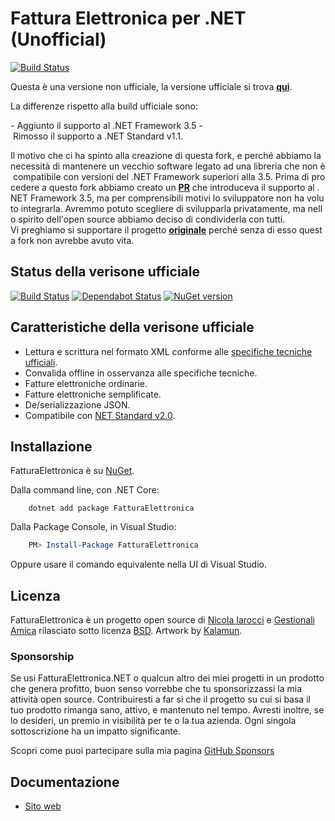 ﻿# Fattura Elettronica per .NET **(Unofficial)**

[![Build Status](https://dev.azure.com/workgroupengineering/workgroupengineering/_apis/build/status/workgroupengineering.FatturaElettronica.NET?branchName=net_35)](https://dev.azure.com/workgroupengineering/workgroupengineering/_build/latest?definitionId=2&branchName=net_35)

Questa è una versione non ufficiale, la versione ufficiale si trova **[qui](https://github.com/FatturaElettronica/FatturaElettronica.NET)**.

La differenze rispetto alla build ufficiale sono:

- Aggiunto il supporto al .NET Framework 3.5
- Rimosso il supporto a .NET Standard v1.1.

Il motivo che ci ha spinto alla creazione di questa fork, e perché abbiamo la necessità di mantenere un vecchio software legato ad una libreria che non è compatibile con versioni del .NET Framework superiori alla 3.5. Prima di procedere a questo fork abbiamo creato un **[PR](https://github.com/FatturaElettronica/FatturaElettronica.Core/pull/9)** che introduceva il supporto al .NET Framework 3.5, ma per comprensibili motivi lo sviluppatore non ha voluto integrarla. Avremmo potuto scegliere di svilupparla privatamente, ma nello spirito dell'open source abbiamo deciso di condividerla con tutti.
Vi preghiamo si supportare il progetto **[originale](https://github.com/FatturaElettronica/FatturaElettronica.NET)** perché senza di esso questa fork non avrebbe avuto vita.


## Status della verisone ufficiale

[![Build Status](https://dev.azure.com/FatturaElettronicaNET/FatturaElettronica/_apis/build/status/FatturaElettronica.FatturaElettronica.NET?branchName=master)](https://dev.azure.com/FatturaElettronicaNET/FatturaElettronica/_build/latest?definitionId=1&branchName=master) [![Dependabot Status](https://api.dependabot.com/badges/status?host=github&repo=FatturaElettronica/FatturaElettronica.NET)](https://dependabot.com) [![NuGet version](https://badge.fury.io/nu/FatturaElettronica.svg)](https://badge.fury.io/nu/FatturaElettronica)

## Caratteristiche della verisone ufficiale

- Lettura e scrittura nel formato XML conforme alle [specifiche tecniche ufficiali][pa].
- Convalida offline in osservanza alle specifiche tecniche.
- Fatture elettroniche ordinarie.
- Fatture elettroniche semplificate.
- De/serializzazione JSON.
- Compatibile con [NET Standard v2.0][netstandard].

## Installazione

FatturaElettronica è su [NuGet][nuget].

Dalla command line, con .NET Core:

```Shell
    dotnet add package FatturaElettronica
```

Dalla Package Console, in Visual Studio:

```PowerShell
    PM> Install-Package FatturaElettronica
```

Oppure usare il comando equivalente nella UI di Visual Studio.

## Licenza

FatturaElettronica è un progetto open source di [Nicola Iarocci][ni] e [Gestionali Amica][ga] rilasciato sotto licenza [BSD][bsd].
Artwork by [Kalamun][rp].

### Sponsorship

Se usi FatturaElettronica.NET o qualcun altro dei miei progetti in un
prodotto che genera profitto, buon senso vorrebbe che tu sponsorizzassi la
mia attività open source. Contribuiresti a far sì che il progetto su cui si
basa il tuo prodotto rimanga sano, attivo, e mantenuto nel tempo. Avresti
inoltre, se lo desideri, un premio in visibilità per te o la tua azienda.
Ogni singola sottoscrizione ha un impatto significante.

Scopri come puoi partecipare sulla mia pagina [GitHub Sponsors][ghs]

## Documentazione

- [Sito web](https://fatturaelettronicaopensource.org/)

[pa]: https://www.agenziaentrate.gov.it/portale/web/guest/specifiche-tecniche-versione-1.6.1
[bsd]: http://github.com/FatturaElettronica/FatturaElettronica.NET/blob/master/LICENSE.txt
[ga]: http://gestionaleamica.com
[ni]: https://nicolaiarocci.com
[nuget]: https://www.nuget.org/packages/FatturaElettronica/
[netstandard]: https://github.com/dotnet/standard/blob/master/docs/versions/netstandard2.0.md
[rp]: http://www.kalamun.org/
[ghs]: https://github.com/sponsors/nicolaiarocci
